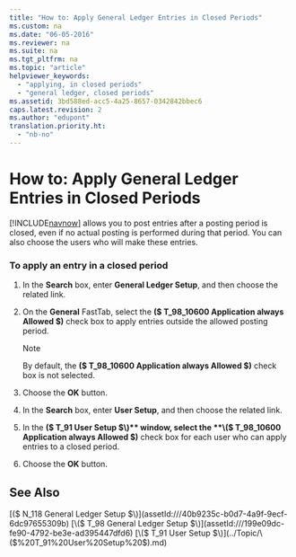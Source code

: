 ```yaml
---
title: "How to: Apply General Ledger Entries in Closed Periods"
ms.custom: na
ms.date: "06-05-2016"
ms.reviewer: na
ms.suite: na
ms.tgt_pltfrm: na
ms.topic: "article"
helpviewer_keywords: 
  - "applying, in closed periods"
  - "general ledger, closed periods"
ms.assetid: 3bd588ed-acc5-4a25-8657-0342842bbec6
caps.latest.revision: 2
ms.author: "edupont"
translation.priority.ht: 
  - "nb-no"
---
```

# How to: Apply General Ledger Entries in Closed Periods
[!INCLUDE[navnow](../../ApplicationDesign/includes/navnow_md.md)] allows you to post entries after a posting period is closed, even if no actual posting is performed during that period. You can also choose the users who will make these entries.  
  
### To apply an entry in a closed period  
  
1.  In the **Search** box, enter **General Ledger Setup**, and then choose the related link.  
  
2.  On the **General** FastTab, select the **\($ T\_98\_10600 Application always Allowed $\)** check box to apply entries outside the allowed posting period.  
  
    > [!NOTE]  
    >  By default, the **\($ T\_98\_10600 Application always Allowed $\)** check box is not selected.  
  
3.  Choose the **OK** button.  
  
4.  In the **Search** box, enter **User Setup**, and then choose the related link.  
  
5.  In the **\($ T\_91 User Setup $\)** window, select the **\($ T\_98\_10600 Application always Allowed $\)** check box for each user who can apply entries to a closed period.  
  
6.  Choose the **OK** button.  
  
## See Also  
 [\($ N\_118 General Ledger Setup $\)](assetId:///40b9235c-b0d7-4a9f-9ecf-6dc97655309b)   
 [\($ T\_98 General Ledger Setup $\)](assetId:///199e09dc-fe90-4792-be3e-ad395447dfd6)   
 [\($ T\_91 User Setup $\)](../Topic/\($%20T_91%20User%20Setup%20$\).md)